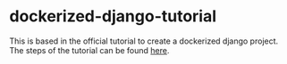 # dockerized-django-tutorial
This is based in the official tutorial to create a dockerized django project. The steps of the tutorial can be found [here](https://docs.docker.com/compose/django/).
